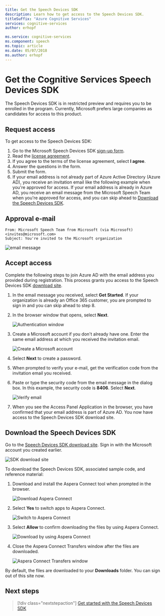 ```yaml
---
title: Get the Speech Devices SDK
description: Learn how to get access to the Speech Devices SDK.
titleSuffix: "Azure Cognitive Services"
services: cognitive-services
author: erhopf

ms.service: cognitive-services
ms.component: speech
ms.topic: article
ms.date: 05/07/2018
ms.author: erhopf
---
```


# Get the Cognitive Services Speech Devices SDK

The Speech Devices SDK is in restricted preview and requires you to be enrolled in the program. Currently, Microsoft prefers large companies as candidates for access to this product.

## Request access

To get access to the Speech Devices SDK:

1. Go to the Microsoft Speech Devices SDK [sign-up form](https://aka.ms/sdsdk-signup).
1. Read the [license agreement](speech-devices-sdk-license.md).
1. If you agree to the terms of the license agreement, select **I agree**.
1. Answer the questions in the form.
1. Submit the form. 
1. If your email address is not already part of Azure Active Directory (Azure AD), you receive an invitation email like the following example when you're approved for access. If your email address is already in Azure AD, you receive an email message from the Microsoft Speech Team when you're approved for access, and you can skip ahead to [Download the Speech Devices SDK](#download-the-speech-devices-sdk).

## Approval e-mail

```
From: Microsoft Speech Team from Microsoft (via Microsoft) <invites@microsoft.com> 
Subject: You're invited to the Microsoft organization 
```

![email message](media/speech-devices-sdk/get-sdk-1.png)

## Accept access

Complete the following steps to join Azure AD with the email address you provided during registration. This process grants you access to the Speech Devices SDK [download site](https://shares.datatransfer.microsoft.com/).

1. In the email message you received, select **Get Started**. If your organization is already an Office 365 customer, you are prompted to sign in and you can skip ahead to step 8.

2. In the browser window that opens, select **Next**.

    ![Authentication window](media/speech-devices-sdk/get-sdk-2.png)

3. Create a Microsoft account if you don't already have one. Enter the same email address at which you received the invitation email.

    ![Create a Microsoft account](media/speech-devices-sdk/get-sdk-3.png)

4. Select **Next** to create a password.

5. When prompted to verify your e-mail, get the verification code from the invitation email you received.
 
7. Paste or type the security code from the email message in the dialog box. In this example, the security code is **8406**. Select **Next**.

    ![Verify email](media/speech-devices-sdk/get-sdk-6.png)
 
8. When you see the Access Panel Application in the browser, you have confirmed that your email address is part of Azure AD. You now have access to the Speech Devices SDK download site.

## Download the Speech Devices SDK

Go to the [Speech Devices SDK download site](https://shares.datatransfer.microsoft.com/). Sign in with the Microsoft account you created earlier. 

![SDK download site](media/speech-devices-sdk/get-sdk-7.png)

To download the Speech Devices SDK, associated sample code, and reference material:

1. Download and install the Aspera Connect tool when prompted in the browser.

    ![Download Aspera Connect](media/speech-devices-sdk/get-sdk-8.png)
 
1. Select **Yes** to switch apps to Aspera Connect.

    ![Switch to Aspera Connect](media/speech-devices-sdk/get-sdk-9.png)
 
1. Select **Allow** to confirm downloading the files by using Aspera Connect.

    ![Download by using Aspera Connect](media/speech-devices-sdk/get-sdk-10.png)
 
1. Close the Aspera Connect Transfers window after the files are downloaded.

    ![Aspera Connect Transfers window](media/speech-devices-sdk/get-sdk-11.png)
 
By default, the files are downloaded to your **Downloads** folder. You can sign out of this site now. 

## Next steps

> [!div class="nextstepaction"]
> [Get started with the Speech Devices SDK](speech-devices-sdk-qsg.md)
